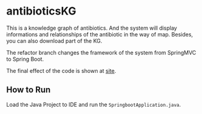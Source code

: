 # antibioticsKG
This is a knowledge graph of antibiotics. And the system will display informations and relationships of the antibiotic in the way of map. Besides, you can also download part of the KG.

The refactor branch changes the framework of the system from SpringMVC to Spring Boot.

The final effect of the code is shown at [site](http://www.iasokg.com). 

## How to Run
Load the Java Project to IDE and run the `SpringbootApplication.java`.
